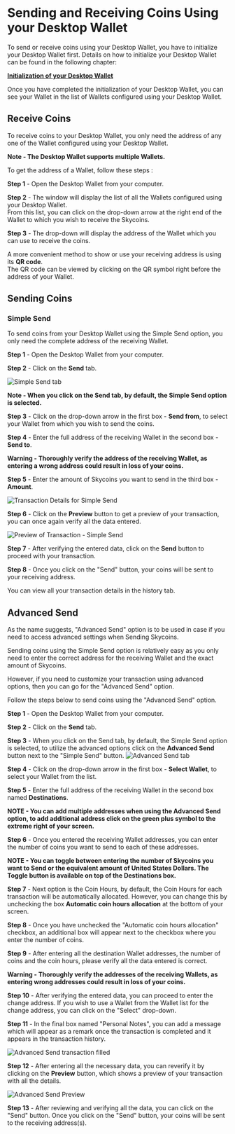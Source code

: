 # Sending and Receiving Coins Using your Desktop Wallet

To send or receive coins using your Desktop Wallet, you have to initialize your Desktop Wallet first. Details on how to initialize your Desktop Wallet can be found in the following chapter:

**[Initialization of your Desktop Wallet]()**

Once you have completed the initialization of your Desktop Wallet, you can see your Wallet in the list of Wallets configured using your Desktop Wallet.

## Receive Coins

To receive coins to your Desktop Wallet, you only need the address of any one of the Wallet configured using your Desktop Wallet.

**Note - The Desktop Wallet supports multiple Wallets.**

To get the address of a Wallet, follow these steps :

**Step 1** - Open the Desktop Wallet from your computer.

**Step 2** - The window will display the list of all the Wallets configured using your Desktop Wallet.  
From this list, you can click on the drop-down arrow at the right end of the Wallet to which you wish to receive the Skycoins.

**Step 3** - The drop-down will display the address of the Wallet which you can use to receive the coins.

A more convenient method to show or use your receiving address is using its **QR code**.  
The QR code can be viewed by clicking on the QR symbol right before the address of your Wallet.

## Sending Coins

### Simple Send

To send coins from your Desktop Wallet using the Simple Send option, you only need the complete address of the receiving Wallet.

**Step 1** - Open the Desktop Wallet from your computer.

**Step 2** - Click on the **Send** tab.

![Simple Send tab](https://github.com/sreekumar13/hardware-wallet-manual/blob/master/Sending%20and%20Receiving%20-%202.PNG)

**Note - When you click on the Send tab, by default, the Simple Send option is selected.** 

**Step 3** - Click on the drop-down arrow in the first box - **Send from**, to select your Wallet from which you wish to send the coins.

**Step 4** - Enter the full address of the receiving Wallet in the second box - **Send to**.

**Warning - Thoroughly verify the address of the receiving Wallet, as entering a wrong address could result in loss of your coins.**

**Step 5** - Enter the amount of Skycoins you want to send in the third box - **Amount**.

![Transaction Details for Simple Send](https://github.com/sreekumar13/hardware-wallet-manual/blob/master/Sending%20and%20Receiving%20Desktop%20Wallet%20-%202.PNG)

**Step 6** - Click on the **Preview** button to get a preview of your transaction, you can once again verify all the data entered.

![Preview of Transaction - Simple Send](https://github.com/sreekumar13/hardware-wallet-manual/blob/master/Sending%20and%20Receiving%20Desktop%20Wallet%20-%203.PNG)

**Step 7** - After verifying the entered data, click on the **Send** button to proceed with your transaction.

**Step 8** - Once you click on the "Send" button, your coins will be sent to your receiving address.

You can view all your transaction details in the history tab.

## Advanced Send
 
As the name suggests, "Advanced Send" option is to be used in case if you need to access advanced settings when Sending Skycoins.

Sending coins using the Simple Send option is relatively easy as you only need to enter the correct address for the receiving Wallet and the exact amount of Skycoins.

However, if you need to customize your transaction using advanced options, then you can go for the "Advanced Send" option.

Follow the steps below to send coins using the "Advanced Send" option.

**Step 1** - Open the Desktop Wallet from your computer.

**Step 2** - Click on the **Send** tab.

**Step 3** - When you click on the Send tab, by default, the Simple Send option is selected, to utilize the advanced options click on the **Advanced Send** button next to the "Simple Send" button.
![Advanced Send tab](https://github.com/sreekumar13/hardware-wallet-manual/blob/master/Sending%20and%20Receiving%20Desktop%20Wallet%20-%204.PNG)

**Step 4** - Click on the drop-down arrow in the first box - **Select Wallet**, to select your Wallet from the list.

**Step 5** - Enter the full address of the receiving Wallet in the second box named **Destinations**.

**NOTE - You can add multiple addresses when using the Advanced Send option, to add additional address click on the green plus symbol to the extreme right of your screen.**

**Step 6** - Once you entered the receiving Wallet addresses, you can enter the number of coins you want to send to each of these addresses.

**NOTE - You can toggle between entering the number of Skycoins you want to Send or the equivalent amount of United States Dollars. The Toggle button is available on top of the Destinations box.**

**Step 7** - Next option is the Coin Hours, by default, the Coin Hours for each transaction will be automatically allocated. However, you can change this by unchecking the box **Automatic coin hours allocation** at the bottom of your screen.

**Step 8** - Once you have unchecked the "Automatic coin hours allocation" checkbox, an additional box will appear next to the checkbox where you enter the number of coins.

**Step 9** - After entering all the destination Wallet addresses, the number of coins and the coin hours, please verify all the data entered is correct.

**Warning - Thoroughly verify the addresses of the receiving Wallets, as entering wrong addresses could result in loss of your coins.**

**Step 10** - After verifying the entered data, you can proceed to enter the change address. If you wish to use a Wallet from the Wallet list for the change address, you can click on the "Select" drop-down.

**Step 11** - In the final box named "Personal Notes", you can add a message which will appear as a remark once the transaction is completed and it appears in the transaction history.

![Advanced Send transaction filled](https://github.com/sreekumar13/hardware-wallet-manual/blob/master/Sending%20and%20Receiving%20Desktop%20Wallet%20-%205-1.PNG)

**Step 12** - After entering all the necessary data, you can reverify it by clicking on the **Preview** button, which shows a preview of your transaction with all the details.

![Advanced Send Preview](https://github.com/sreekumar13/hardware-wallet-manual/blob/master/Sending%20and%20Receiving%20Desktop%20Wallet%20-%206.PNG)

**Step 13** - After reviewing and verifying all the data, you can click on the "Send" button. Once you click on the "Send" button, your coins will be sent to the receiving address(s).
